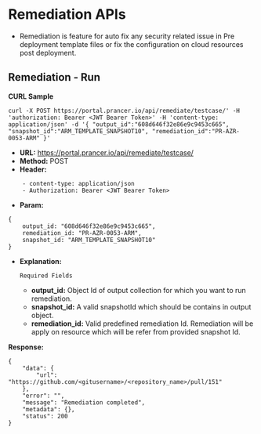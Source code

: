 **Remediation APIs**
===

- Remediation is feature for auto fix any security related issue in Pre deployment template files or fix the configuration on cloud resources post deployment.

**Remediation - Run**
---

**CURL Sample**
```
curl -X POST https://portal.prancer.io/api/remediate/testcase/' -H 'authorization: Bearer <JWT Bearer Token>' -H 'content-type: application/json' -d '{ "output_id":"608d646f32e86e9c9453c665", "snapshot_id":"ARM_TEMPLATE_SNAPSHOT10", "remediation_id":"PR-AZR-0053-ARM" }'
```

- **URL:** https://portal.prancer.io/api/remediate/testcase/
- **Method:** POST
- **Header:**
```
    - content-type: application/json
    - Authorization: Bearer <JWT Bearer Token>
```
- **Param:**
```
{
	output_id: "608d646f32e86e9c9453c665",
    remediation_id: "PR-AZR-0053-ARM",
    snapshot_id: "ARM_TEMPLATE_SNAPSHOT10"
}
```
- **Explanation:**

    `Required Fields`

    - **output_id:** Object Id of output collection for which you want to run remediation.
    - **snapshot_id:** A valid snapshotId which should be contains in output object.
    - **remediation_id:** Valid predefined remediation Id. Remediation will be apply on resource which will be refer from provided snapshot Id.

 
**Response:**
```
{
    "data": {
        "url": "https://github.com/<gitusername>/<repository_name>/pull/151"
    },
    "error": "",
    "message": "Remediation completed",
    "metadata": {},
    "status": 200
}
```
